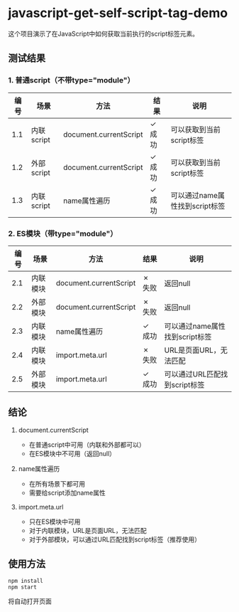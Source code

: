 # javascript-get-self-script-tag-demo

这个项目演示了在JavaScript中如何获取当前执行的script标签元素。

## 测试结果

### 1. 普通script（不带type="module"）

| 编号 | 场景 | 方法 | 结果 | 说明 |
|------|------|------|------|------|
| 1.1 | 内联script | document.currentScript | ✓ 成功 | 可以获取到当前script标签 |
| 1.2 | 外部script | document.currentScript | ✓ 成功 | 可以获取到当前script标签 |
| 1.3 | 内联script | name属性遍历 | ✓ 成功 | 可以通过name属性找到script标签 |

### 2. ES模块（带type="module"）

| 编号 | 场景 | 方法 | 结果 | 说明 |
|------|------|------|------|------|
| 2.1 | 内联模块 | document.currentScript | ✗ 失败 | 返回null |
| 2.2 | 外部模块 | document.currentScript | ✗ 失败 | 返回null |
| 2.3 | 内联模块 | name属性遍历 | ✓ 成功 | 可以通过name属性找到script标签 |
| 2.4 | 内联模块 | import.meta.url | ✗ 失败 | URL是页面URL，无法匹配 |
| 2.5 | 外部模块 | import.meta.url | ✓ 成功 | 可以通过URL匹配找到script标签 |

## 结论

1. document.currentScript
   - 在普通script中可用（内联和外部都可以）
   - 在ES模块中不可用（返回null）

2. name属性遍历
   - 在所有场景下都可用
   - 需要给script添加name属性

3. import.meta.url
   - 只在ES模块中可用
   - 对于内联模块，URL是页面URL，无法匹配
   - 对于外部模块，可以通过URL匹配找到script标签（推荐使用）

## 使用方法

```
npm install
npm start
```

将自动打开页面
